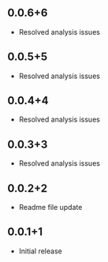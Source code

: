 ## 0.0.6+6

* Resolved analysis issues

## 0.0.5+5

* Resolved analysis issues

## 0.0.4+4

* Resolved analysis issues

## 0.0.3+3

* Resolved analysis issues

## 0.0.2+2

* Readme file update

## 0.0.1+1

* Initial release
